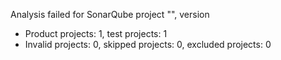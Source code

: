 Analysis failed for SonarQube project "", version 
- Product projects: 1, test projects: 1
- Invalid projects: 0, skipped projects: 0, excluded projects: 0
